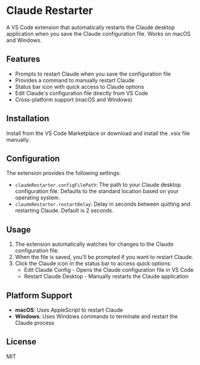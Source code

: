# Claude Restarter

A VS Code extension that automatically restarts the Claude desktop application when you save the Claude configuration file. Works on macOS and Windows.

## Features

- Prompts to restart Claude when you save the configuration file
- Provides a command to manually restart Claude
- Status bar icon with quick access to Claude options
- Edit Claude's configuration file directly from VS Code
- Cross-platform support (macOS and Windows)

## Installation

Install from the VS Code Marketplace or download and install the .vsix file manually.

## Configuration

The extension provides the following settings:

- `claudeRestarter.configFilePath`: The path to your Claude desktop configuration file. Defaults to the standard location based on your operating system.
- `claudeRestarter.restartDelay`: Delay in seconds between quitting and restarting Claude. Default is 2 seconds.

## Usage

1. The extension automatically watches for changes to the Claude configuration file.
2. When the file is saved, you'll be prompted if you want to restart Claude.
3. Click the Claude icon in the status bar to access quick options:
   - Edit Claude Config - Opens the Claude configuration file in VS Code
   - Restart Claude Desktop - Manually restarts the Claude application

## Platform Support

- **macOS**: Uses AppleScript to restart Claude
- **Windows**: Uses Windows commands to terminate and restart the Claude process

## License

MIT
